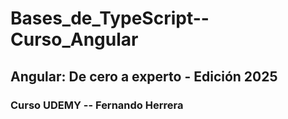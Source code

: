 # Bases_de_TypeScript--Curso_Angular

## Angular: De cero a experto - Edición 2025
### Curso UDEMY -- Fernando Herrera
